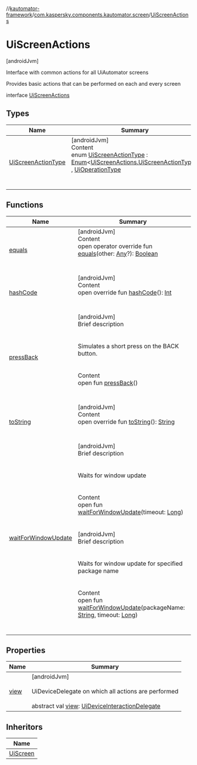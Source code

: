 //[kautomator-framework](../../index.md)/[com.kaspersky.components.kautomator.screen](../index.md)/[UiScreenActions](index.md)



# UiScreenActions  
 [androidJvm] 



Interface with common actions for all UiAutomator screens



Provides basic actions that can be performed on each and every screen



interface [UiScreenActions](index.md)   


## Types  
  
|  Name|  Summary| 
|---|---|
| [UiScreenActionType](-ui-screen-action-type/index.md)| [androidJvm]  <br>Content  <br>enum [UiScreenActionType](-ui-screen-action-type/index.md) : [Enum](https://kotlinlang.org/api/latest/jvm/stdlib/kotlin/-enum/index.html)<[UiScreenActions.UiScreenActionType](-ui-screen-action-type/index.md)> , [UiOperationType](../../com.kaspersky.components.kautomator.intercept.operation/-ui-operation-type/index.md)  <br><br><br>


## Functions  
  
|  Name|  Summary| 
|---|---|
| [equals](https://kotlinlang.org/api/latest/jvm/stdlib/kotlin/-any/equals.html)| [androidJvm]  <br>Content  <br>open operator override fun [equals](https://kotlinlang.org/api/latest/jvm/stdlib/kotlin/-any/equals.html)(other: [Any](https://kotlinlang.org/api/latest/jvm/stdlib/kotlin/-any/index.html)?): [Boolean](https://kotlinlang.org/api/latest/jvm/stdlib/kotlin/-boolean/index.html)  <br><br><br>
| [hashCode](https://kotlinlang.org/api/latest/jvm/stdlib/kotlin/-any/hash-code.html)| [androidJvm]  <br>Content  <br>open override fun [hashCode](https://kotlinlang.org/api/latest/jvm/stdlib/kotlin/-any/hash-code.html)(): [Int](https://kotlinlang.org/api/latest/jvm/stdlib/kotlin/-int/index.html)  <br><br><br>
| [pressBack](press-back.md)| [androidJvm]  <br>Brief description  <br><br><br>Simulates a short press on the BACK button.<br><br>  <br>Content  <br>open fun [pressBack](press-back.md)()  <br><br><br>
| [toString](https://kotlinlang.org/api/latest/jvm/stdlib/kotlin/-any/to-string.html)| [androidJvm]  <br>Content  <br>open override fun [toString](https://kotlinlang.org/api/latest/jvm/stdlib/kotlin/-any/to-string.html)(): [String](https://kotlinlang.org/api/latest/jvm/stdlib/kotlin/-string/index.html)  <br><br><br>
| [waitForWindowUpdate](wait-for-window-update.md)| [androidJvm]  <br>Brief description  <br><br><br>Waits for window update<br><br>  <br>Content  <br>open fun [waitForWindowUpdate](wait-for-window-update.md)(timeout: [Long](https://kotlinlang.org/api/latest/jvm/stdlib/kotlin/-long/index.html))  <br><br><br>[androidJvm]  <br>Brief description  <br><br><br>Waits for window update for specified package name<br><br>  <br>Content  <br>open fun [waitForWindowUpdate](wait-for-window-update.md)(packageName: [String](https://kotlinlang.org/api/latest/jvm/stdlib/kotlin/-string/index.html), timeout: [Long](https://kotlinlang.org/api/latest/jvm/stdlib/kotlin/-long/index.html))  <br><br><br>


## Properties  
  
|  Name|  Summary| 
|---|---|
| [view](index.md#com.kaspersky.components.kautomator.screen/UiScreenActions/view/#/PointingToDeclaration/)|  [androidJvm] <br><br>UiDeviceDelegate on which all actions are performed<br><br>abstract val [view](index.md#com.kaspersky.components.kautomator.screen/UiScreenActions/view/#/PointingToDeclaration/): [UiDeviceInteractionDelegate](../../com.kaspersky.components.kautomator.intercept.delegate/-ui-device-interaction-delegate/index.md)   <br>


## Inheritors  
  
|  Name| 
|---|
| [UiScreen](../-ui-screen/index.md)


